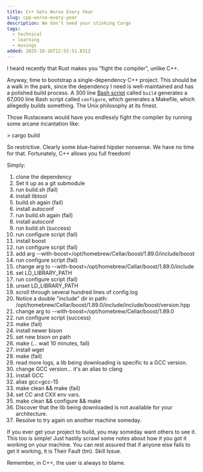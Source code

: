 ```yaml
---
title: C++ Gets Worse Every Year
slug: cpp-worse-every-year
description: We don't need your stinking Cargo
tags:
  - technical
  - learning
  - musings
added: 2025-10-26T12:55:51.831Z
---
```


I heard recently that Rust makes you "fight the compiler", unlike C++.

Anyway, time to bootstrap a single-dependency C++ project. This should be a walk in the park, since the dependency I need is well-maintained and has a polished build process. A 300 line [Bash script](https://github.com/rose-compiler/rose/blob/weekly/build) called `build` generates a 67,000 line Bash script called `configure`, which generates a Makefile, which allegedly builds something. The Unix philosophy at its finest.

Those Rustaceans would have you endlessly fight the compiler by running some arcane incantation like:

\> cargo build

So restrictive. Clearly some blue-haired hipster nonsense. We have no time for that. Fortunately, C++ allows you full freedom!

Simply:

1. clone the dependency
2. Set it up as a git submodule
3. run build.sh (fail)
4. install libtool
5. build.sh again (fail)
6. install autoconf
7. run build.sh again (fail)
8. install autoconf
9. run build.sh (success)
10. run configure script (fail)
11. install boost
12. run configure script (fail)
13. add arg --with-boost=/opt/homebrew/Cellar/boost/1.89.0/include/boost
14. run configure script (fail)
15. change arg to --with-boost=/opt/homebrew/Cellar/boost/1.89.0/include
16. set LD\_LIBRARY\_PATH
17. run configure script (fail)
18. unset LD\_LIBRARY\_PATH
19. scroll through several hundred lines of config.log
20. Notice a double "include" dir in path: /opt/homebrew/Cellar/boost/1.89.0/include/include/boost/version.hpp
21. change arg to --with-boost=/opt/homebrew/Cellar/boost/1.89.0
22. run configure script (success)
23. make (fail)
24. install newer bison
25. set new bison on path
26. make (... wait 10 minutes, fail)
27. install wget
28. make (fail)
29. read more logs, a lib being downloading is specific to a GCC version.
30. change GCC version... it's an alias to clang
31. install GCC
32. alias gcc=gcc-15
33. make clean && make (fail)
34. set CC and CXX env vars.
35. make clean && configure && make
36. Discover that the lib being downloaded is not available for your architecture.
37. Resolve to try again on another machine someday.

If you ever get your project to build, you may someday want others to see it. This too is simple! Just hastily scrawl some notes about how it you got it working on your machine. You can rest assured that if anyone else fails to get it working, it is Their Fault (tm). Skill Issue.

Remember, in C++, the user is always to blame.
